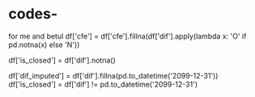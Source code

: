 # codes-
for me and betul 
df['cfe'] = df['cfe'].fillna(df['dif'].apply(lambda x: 'O' if pd.notna(x) else 'N'))

df['is_closed'] = df['dif'].notna()


df['dif_imputed'] = df['dif'].fillna(pd.to_datetime('2099-12-31'))
df['is_closed'] = df['dif'] != pd.to_datetime('2099-12-31')
